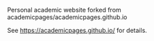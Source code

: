 Personal academic website forked from academicpages/academicpages.github.io  

See https://academicpages.github.io/ for details.
